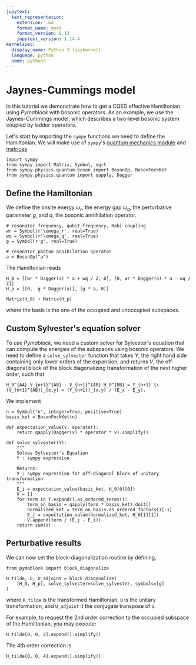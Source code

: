 ```yaml
---
jupytext:
  text_representation:
    extension: .md
    format_name: myst
    format_version: 0.13
    jupytext_version: 1.14.4
kernelspec:
  display_name: Python 3 (ipykernel)
  language: python
  name: python3
---
```


# Jaynes-Cummings model

In this tutorial we demonstrate how to get a CQED effective Hamiltonian using
_Pymablock_ with bosonic operators.
As an example, we use the Jaynes-Cummings model, which describes a two-level
bosonic system coupled by ladder operators.

Let's start by importing the `sympy` functions we need to define the Hamiltonian. We will make use of `sympy`'s [quantum mechanics module](https://docs.sympy.org/latest/modules/physics/quantum/index.html) and [matrices](https://docs.sympy.org/latest/tutorials/intro-tutorial/matrices.html)

```{code-cell} ipython3
import sympy
from sympy import Matrix, Symbol, sqrt
from sympy.physics.quantum.boson import BosonOp, BosonFockKet
from sympy.physics.quantum import qapply, Dagger
```

## Define the Hamiltonian

We define the onsite energy $\omega_r$, the energy gap $\omega_q$,
the perturbative parameter $g$, and $a$, the bosonic annihilation
operator.

```{code-cell} ipython3
# resonator frequency, qubit frequency, Rabi coupling
wr = Symbol(r'\omega_r', real=True)
wq = Symbol(r'\omega_q', real=True)
g = Symbol(r'g', real=True)

# resonator photon annihilation operator
a = BosonOp("a")
```

The Hamiltonian reads

```{code-cell} ipython3
H_0 = [[wr * Dagger(a) * a + wq / 2, 0], [0, wr * Dagger(a) * a - wq / 2]]
H_p = [[0,  g * Dagger(a)], [g * a, 0]]

Matrix(H_0) + Matrix(H_p)
```

where the basis is the one of the occupied and unoccupied subspaces.

## Custom Sylvester's equation solver

To use _Pymablock_, we need a custom solver for Sylvester's equation that can
compute the energies of the subspaces using bosonic operators.
We need to define a `solve_sylvester` function that takes $Y$, the right hand side containing only lower orders of the expansion, and returns
$V$, the off-diagonal block of the block diagonalizing transformation of the next higher order, such that

```{math}
H_0^{AA} V_{n+1}^{AB} - V_{n+1}^{AB} H_0^{BB} = Y_{n+1} \\
(V_{n+1}^{AB})_{x,y} = (Y_{n+1})_{x,y} / (E_x - E_y).
```

We implement

```{code-cell} ipython3
n = Symbol("n", integer=True, positive=True)
basis_ket = BosonFockKet(n)

def expectation_value(v, operator):
    return qapply(Dagger(v) * operator * v).simplify()

def solve_sylvester(Y):
    """
    Solves Sylvester's Equation
    Y : sympy expression

    Returns:
    V : sympy expression for off-diagonal block of unitary transformation
    """
    E_i = expectation_value(basis_ket, H_0[0][0])
    V = []
    for term in Y.expand().as_ordered_terms():
        term_on_basis = qapply(term * basis_ket).doit()
        normalized_ket = term_on_basis.as_ordered_factors()[-1]
        E_j = expectation_value(normalized_ket, H_0[1][1])
        V.append(term / (E_j - E_i))
    return sum(V)
```

## Perturbative results

We can now set the block-diagonalization routine by defining,

```{code-cell} ipython3
from pymablock import block_diagonalize

H_tilde, U, U_adjoint = block_diagonalize(
    [H_0, H_p], solve_sylvester=solve_sylvester, symbols=[g]
)
```

where `H_tilde` is the transformed Hamiltonian, `U` is the unitary
transformation, and `U_adjoint` it the conjugate transpose of `U`.

For example, to request the 2nd order correction to the occupied subspace of
the Hamiltonian, you may execute:

```{code-cell} ipython3
H_tilde[0, 0, 2].expand().simplify()
```

The 4th order correction is

```{code-cell} ipython3
H_tilde[0, 0, 4].expand().simplify()
```
